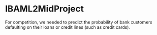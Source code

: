 # IBAML2MidProject
 For competition, we needed to predict the probability of bank customers defaulting on their loans or credit lines (such as credit cards).
